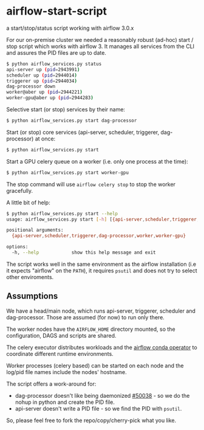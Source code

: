 # airflow-start-script
a start/stop/status script working with airflow 3.0.x

For our on-premise cluster we needed a reasonably robust (ad-hoc) start / stop script which works with airflow 3.
It manages all services from the CLI and assures the PID files are up to date.

```bash
$ python airflow_services.py status
api-server up (pid=2943991)
scheduler up (pid=2944014)
triggerer up (pid=2944034)
dag-processor down
worker@aber up (pid=2944221)
worker-gpu@aber up (pid=2944283)
```

Selective start (or stop) services by their name:

```bash
$ python airflow_services.py start dag-processor
```

Start (or stop) core services (api-server, scheduler, triggerer, dag-processor) at once:

```bash
$ python airflow_services.py start
```

Start a GPU celery queue on a worker (i.e. only one process at the time):

```bash
$ python airflow_services.py start worker-gpu
```

The stop command will use `airflow celery stop` to stop the worker gracefully.

A little bit of help:

```bash
$ python airflow_services.py start --help
usage: airflow_services.py start [-h] [{api-server,scheduler,triggerer,dag-processor,worker,worker-gpu} ...]

positional arguments:
  {api-server,scheduler,triggerer,dag-processor,worker,worker-gpu}

options:
  -h, --help            show this help message and exit
```

The script works well in the same environment as the airflow installation (i.e it expects "airflow" on the `PATH`), it requires `psutil` and does not try to select other enviroments.

## Assumptions

We have a head/main node, which runs api-server, triggerer, scheduler and dag-processor. Those are assumed (for now) to run only there.

The worker nodes have the `AIRFLOW_HOME` directory mounted, so the configuration, DAGS and scripts are shared.

The celery executor distributes workloads and the [airflow conda operator](ttps://github.com/lynker-analytics/airflow-conda-operator/)
to coordinate different runtime environments.

Worker processes (celery based) can be started on each node and the log/pid file names include the nodes' hostname.

The script offers a work-around for:

* dag-processor doesn't like being daemonized [#50038](https://github.com/apache/airflow/issues/50038) - so we do the nohup in python and create the PID file.
* api-server doesn't write a PID file - so we find the PID with `psutil`.

So, please feel free to fork the repo/copy/cherry-pick what you like.
